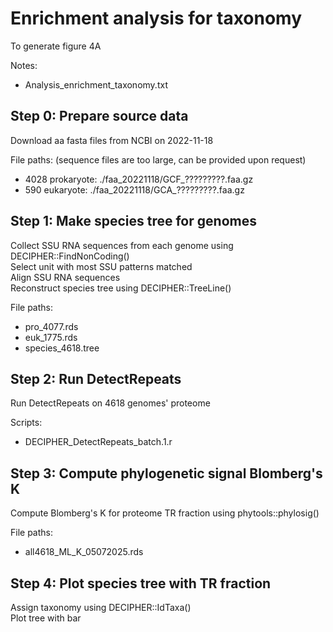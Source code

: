 # Enrichment analysis for taxonomy
To generate figure 4A

Notes:
 - Analysis_enrichment_taxonomy.txt


Step 0: Prepare source data
---
Download aa fasta files from NCBI on 2022-11-18

File paths: (sequence files are too large, can be provided upon request)
 - 4028 prokaryote: ./faa_20221118/GCF_?????????.faa.gz
 - 590 eukaryote: ./faa_20221118/GCA_?????????.faa.gz 

	 
Step 1: Make species tree for genomes
---
Collect SSU RNA sequences from each genome using DECIPHER::FindNonCoding() \
Select unit with most SSU patterns matched \
Align SSU RNA sequences \
Reconstruct species tree using DECIPHER::TreeLine()

File paths:
 - pro_4077.rds
 - euk_1775.rds
 - species_4618.tree


Step 2: Run DetectRepeats
---
Run DetectRepeats on 4618 genomes' proteome

Scripts:
 - DECIPHER_DetectRepeats_batch.1.r


Step 3: Compute phylogenetic signal Blomberg's K
---
Compute Blomberg's K for proteome TR fraction using phytools::phylosig()

File paths:
 - all4618_ML_K_05072025.rds


Step 4: Plot species tree with TR fraction
---
Assign taxonomy using DECIPHER::IdTaxa() \
Plot tree with bar